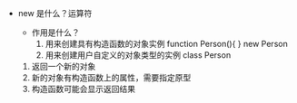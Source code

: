 - new 是什么？运算符
    - 作用是什么？
        1. 用来创建具有构造函数的对象实例    function Person(){ }  new Person
        2. 用来创建用户自定义的对象类型的实例    class Person


    1. 返回一个新的对象
    2. 新的对象有构造函数上的属性，需要指定原型
    3. 构造函数可能会显示返回结果
